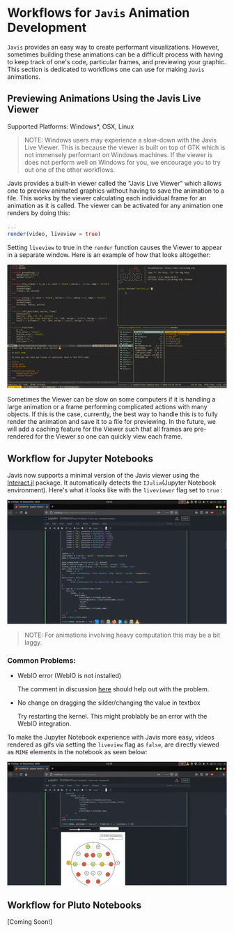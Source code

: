 # Workflows for `Javis` Animation Development

`Javis` provides an easy way to create performant visualizations.
However, sometimes building these animations can be a difficult process with having to keep track of one's code, particular frames, and previewing your graphic.
This section is dedicated to workflows one can use for making `Javis` animations.

## Previewing Animations Using the Javis Live Viewer

Supported Platforms: Windows*, OSX, Linux

> NOTE: Windows users may experience a slow-down with the Javis Live Viewer. 
> This is because the viewer is built on top of GTK which is not immensely performant on Windows machines.
> If the viewer is does not perform well on Windows for you, we encourage you to try out one of the other workflows.

Javis provides a built-in viewer called the "Javis Live Viewer" which allows one to preview animated graphics without having to save the animation to a file.
This works by the viewer calculating each individual frame for an animation as it is called.
The viewer can be activated for any animation one renders by doing this:

```julia
...
render(video, liveview = true)
```

Setting `liveview` to true in the `render` function causes the Viewer to appear in a separate window.
Here is an example of how that looks altogether:

![](assets/viewer_workflow.gif)

Sometimes the Viewer can be slow on some computers if it is handling a large animation or a frame performing complicated actions with many objects.
If this is the case, currently, the best way to handle this is to fully render the animation and save it to a file for previewing.
In the future, we will add a caching feature for the Viewer such that all frames are pre-rendered for the Viewer so one can quickly view each frame.

## Workflow for Jupyter Notebooks

Javis now supports a minimal version of the Javis viewer using the [Interact.jl](https://github.com/JuliaGizmos/Interact.jl) package. It automatically detects the `IJulia`(Jupyter Notebook environment).
Here's what it looks like with the `liveviewer` flag set to `true` :

![](assets/jupyter_viewer_interact.gif)

> NOTE: For animations involving heavy computation this may be a bit laggy.

### Common Problems:
- WebIO error (WebIO is not installed)
    
    The comment in discussion [here](https://github.com/Wikunia/Javis.jl/pull/288#issuecomment-747671260) should help out with the problem.

- No change on dragging the silder/changing the value in textbox

    Try restarting the kernel. This might problably be an error with the WebIO integration.


To make the Jupyter Notebook experience with Javis more easy, videos rendered as gifs via setting the `liveview` flag as `false`, are directly viewed as `MIME` elements in the notebook as seen below: 

![](assets/jupyter_viewer.gif)

## Workflow for Pluto Notebooks

[Coming Soon!]


